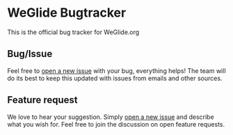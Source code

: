 # WeGlide Bugtracker

This is the official bug tracker for WeGlide.org

## Bug/Issue

Feel free to [open a new issue](https://github.com/weglide/bugtracker/issues/new?assignees=&labels=&template=bug_report.md&title=) with your bug, everything helps! The team will do its best to keep this updated with issues from emails and other sources.

## Feature request

We love to hear your suggestion. Simply [open a new issue](https://github.com/weglide/bugtracker/issues/new?assignees=&labels=enhancement&template=feature_request.md&title=) and describe what you wish for. Feel free to join the discussion on open feature requests.
